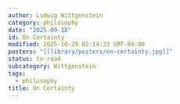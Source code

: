 ```yaml
---
author: Ludwig Wittgenstein
category: philosophy
date: "2025-09-18"
id: On Certainty
modified: 2025-10-29 02:14:33 GMT-04:00
posters: "[[library/posters/on-certainty.jpg]]"
status: to-read
subcategory: Wittgenstein
tags:
  - philosophy
title: On Certainty
---
```

